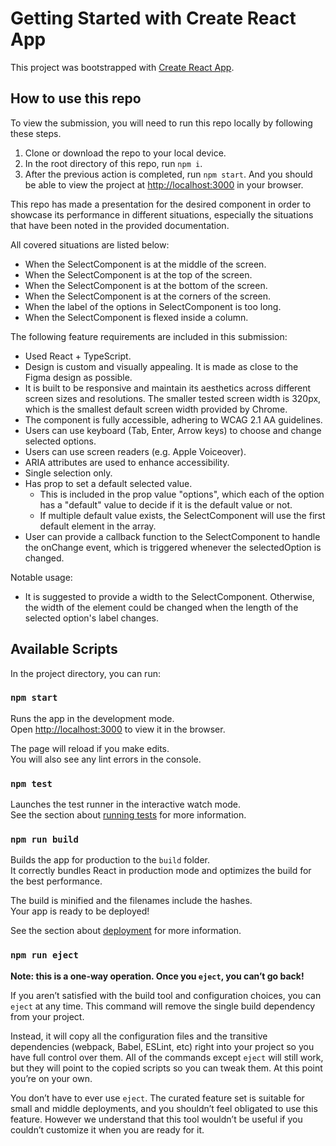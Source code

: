 # Getting Started with Create React App

This project was bootstrapped with [Create React App](https://github.com/facebook/create-react-app).

## How to use this repo

To view the submission, you will need to run this repo locally by following these steps.

1. Clone or download the repo to your local device.
2. In the root directory of this repo, run `npm i`.
3. After the previous action is completed, run `npm start`. And you should be able to view the project at [http://localhost:3000](http://localhost:3000) in your browser.

This repo has made a presentation for the desired component in order to showcase its performance in different situations, especially the situations that have been noted in the provided documentation.

All covered situations are listed below:

- When the SelectComponent is at the middle of the screen.
- When the SelectComponent is at the top of the screen.
- When the SelectComponent is at the bottom of the screen.
- When the SelectComponent is at the corners of the screen.
- When the label of the options in SelectComponent is too long.
- When the SelectComponent is flexed inside a column.

The following feature requirements are included in this submission:

- Used React + TypeScript.
- Design is custom and visually appealing. It is made as close to the Figma design as possible.
- It is built to be responsive and maintain its aesthetics across different screen sizes and resolutions. The smaller tested screen width is 320px, which is the smallest default screen width provided by Chrome.
- The component is fully accessible, adhering to WCAG 2.1 AA guidelines.
- Users can use keyboard (Tab, Enter, Arrow keys) to choose and change selected options.
- Users can use screen readers (e.g. Apple Voiceover).
- ARIA attributes are used to enhance accessibility.
- Single selection only.
- Has prop to set a default selected value.
  - This is included in the prop value "options", which each of the option has a "default" value to decide if it is the default value or not.
  - If multiple default value exists, the SelectComponent will use the first default element in the array.
- User can provide a callback function to the SelectComponent to handle the onChange event, which is triggered whenever the selectedOption is changed.

Notable usage:

- It is suggested to provide a width to the SelectComponent. Otherwise, the width of the element could be changed when the length of the selected option's label changes.

## Available Scripts

In the project directory, you can run:

### `npm start`

Runs the app in the development mode.\
Open [http://localhost:3000](http://localhost:3000) to view it in the browser.

The page will reload if you make edits.\
You will also see any lint errors in the console.

### `npm test`

Launches the test runner in the interactive watch mode.\
See the section about [running tests](https://facebook.github.io/create-react-app/docs/running-tests) for more information.

### `npm run build`

Builds the app for production to the `build` folder.\
It correctly bundles React in production mode and optimizes the build for the best performance.

The build is minified and the filenames include the hashes.\
Your app is ready to be deployed!

See the section about [deployment](https://facebook.github.io/create-react-app/docs/deployment) for more information.

### `npm run eject`

**Note: this is a one-way operation. Once you `eject`, you can’t go back!**

If you aren’t satisfied with the build tool and configuration choices, you can `eject` at any time. This command will remove the single build dependency from your project.

Instead, it will copy all the configuration files and the transitive dependencies (webpack, Babel, ESLint, etc) right into your project so you have full control over them. All of the commands except `eject` will still work, but they will point to the copied scripts so you can tweak them. At this point you’re on your own.

You don’t have to ever use `eject`. The curated feature set is suitable for small and middle deployments, and you shouldn’t feel obligated to use this feature. However we understand that this tool wouldn’t be useful if you couldn’t customize it when you are ready for it.
